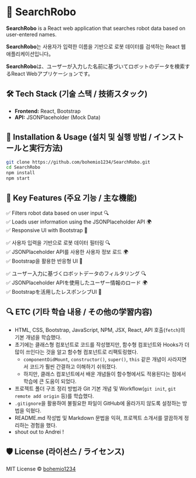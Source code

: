# 🤖 SearchRobo

**SearchRobo** is a React web application that searches robot data based on user-entered names.

**SearchRobo**는 사용자가 입력한 이름을 기반으로 로봇 데이터를 검색하는 React 웹 애플리케이션입니다。

**SearchRobo**は、ユーザーが入力した名前に基づいてロボットのデータを検索するReact Webアプリケーションです。


## 🛠 Tech Stack (기술 스택 / 技術スタック)
- **Frontend:** React, Bootstrap
- **API:** JSONPlaceholder (Mock Data)


## 🚀 Installation & Usage (설치 및 실행 방법 / インストールと実行方法)
```sh
git clone https://github.com/bohemio1234/SearchRobo.git
cd SearchRobo
npm install
npm start
```


## 📌 Key Features (주요 기능 / 主な機能)
✅ Filters robot data based on user input 🔍  
✅ Loads user information using the JSONPlaceholder API 🌍  
✅ Responsive UI with Bootstrap 🎨

✅ 사용자 입력을 기반으로 로봇 데이터 필터링 🔍  
✅ JSONPlaceholder API를 사용한 사용자 정보 로드 🌍  
✅ Bootstrap을 활용한 반응형 UI 🎨

✅ ユーザー入力に基づくロボットデータのフィルタリング 🔍  
✅ JSONPlaceholder APIを使用したユーザー情報のロード 🌍  
✅ Bootstrapを活用したレスポンシブUI 🎨


## 🔍 ETC (기타 학습 내용 / その他の学習内容)

- HTML, CSS, Bootstrap, JavaScript, NPM, JSX, React, API 호출(`fetch`)의 기본 개념을 학습했다.
- 초기에는 클래스형 컴포넌트로 코드를 작성했지만, 함수형 컴포넌트와 Hooks가 더 많이 쓰인다는 것을 알고 함수형 컴포넌트로 리팩토링했다.
  - `componentDidMount`, `constructor()`, `super()`, `this` 같은 개념이 사라지면서 코드가 훨씬 간결하고 이해하기 쉬워졌다.
  - 하지만, 클래스 컴포넌트에서 배운 개념들이 함수형에서도 적용된다는 점에서 학습에 큰 도움이 되었다.
- 프로젝트 폴더 구조 정리 방법과 Git 기본 개념 및 Workflow(`git init`, `git remote add origin` 등)를 학습했다.
- `.gitignore`을 활용하여 불필요한 파일이 GitHub에 올라가지 않도록 설정하는 방법을 익혔다.
- README.md 작성법 및 Markdown 문법을 익혀, 프로젝트 소개서를 깔끔하게 정리하는 경험을 했다.
- shout out to Andrei !


## 🛡 License (라이선스 / ライセンス)
MIT License © [bohemio1234](https://github.com/bohemio1234)

